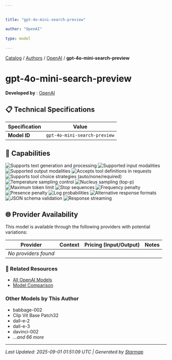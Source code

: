 ```yaml
---
  
  
title: "gpt-4o-mini-search-preview"
  
author: "OpenAI"
  
type: model
  
---
```

  
  
  
[Catalog](../../../..) / [Authors](../../..) / [OpenAI](../..) / **gpt-4o-mini-search-preview**
  
  
# gpt-4o-mini-search-preview
  
**Developed by**
: 
[OpenAI](../)
  
  
## 📋 Technical Specifications
  
| Specification | Value |
|---------|---------|
| **Model ID** | `gpt-4o-mini-search-preview` |

  
## 🎯 Capabilities
  
![Supports text generation and processing](https://img.shields.io/badge/text-✓-blue) ![Supported input modalities](https://img.shields.io/badge/input-text-teal) ![Supported output modalities](https://img.shields.io/badge/output-text-cyan) ![Accepts tool definitions in requests](https://img.shields.io/badge/tools-✓-yellow) ![Supports tool choice strategies (auto/none/required)](https://img.shields.io/badge/tool__choice-✓-yellow) ![Temperature sampling control](https://img.shields.io/badge/temperature-core-red) ![Nucleus sampling (top-p)](https://img.shields.io/badge/top__p-core-red) ![Maximum token limit](https://img.shields.io/badge/max__tokens-core-blue) ![Stop sequences](https://img.shields.io/badge/stop-core-blue) ![Frequency penalty](https://img.shields.io/badge/frequency__penalty-core-purple) ![Presence penalty](https://img.shields.io/badge/presence__penalty-core-purple) ![Log probabilities](https://img.shields.io/badge/logprobs-core-teal) ![Alternative response formats](https://img.shields.io/badge/format__response-✓-cyan) ![JSON schema validation](https://img.shields.io/badge/structured__outputs-✓-cyan) ![Response streaming](https://img.shields.io/badge/streaming-✓-cyan)
  
  
## 🌐 Provider Availability
  
This model is available through the following providers with potential variations:
  
  
| Provider | Context | Pricing (Input/Output) | Notes |
|---------|---------|---------|---------|
| *No providers found* |  |  |  |

  
### 🔗 Related Resources
  
- [All OpenAI Models](../)
- [Model Comparison](../../../../models/)
  
  
### Other Models by This Author
  
- babbage-002
- Clip Vit Base Patch32
- dall-e-2
- dall-e-3
- davinci-002
- _...and 66 more_
  
  
---
*Last Updated: 2025-09-01 01:51:09 UTC | Generated by [Starmap](https://github.com/agentstation/starmap)*